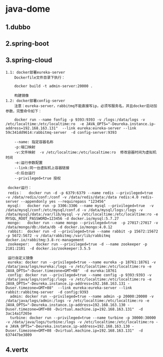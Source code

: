 # java-dome
  ## 1.dubbo
  ## 2.spring-boot
  ## 3.spring-cloud
    1.1: docker部署eureka-server
        Dockerfile文件目录下执行：
        
        docker build -t admin-server:20000 .
        
        构建镜像
    1.2: docker部署config-server
        注意：eureka-server，rabbitmq不能直接写ip，必须写服务名，并且docker启动加参数，完整命令如下：  
                
        docker run --name fonfig -p 9393:9393 -v /logs:/data/logs -v /etc/localtime:/etc/localtime:ro  -e JAVA_OPTS="-Deureka.instance.ip-address=192.168.163.131"  --link eureka:eureka-server --link 59c341dd9614:rabbitmq-server  -d config-server:9393
     
        --name: 指定容器名称
        -p:端口映射
        -v:文件映射  -v /etc/localtime:/etc/localtime:ro  修改容器时间为虚拟机时间
        -e:运行参数配置
        --link:同一台虚拟机上容器链接
        -d:后台运行
        --privileged=true 授权
        
     docker运行：
     redis：   docker run -d -p 6379:6379 --name redis --privileged=true  -v /data/redis/conf:/conf -v /data/redis/data:/data redis:4.0 redis-server --appendonly yes --requirepass "123456"
     mysql:   docker run -p 3306:3306 --name mysql --privileged=true  -v /data/mysql/conf:/etc/mysql/conf.d -v /data/mysql/logs:/logs -v /data/mysql/data:/var/lib/mysql -v /etc/localtime:/etc/localtime:ro -e MYSQL_ROOT_PASSWORD=123456 -d docker.io/mysql:5.7.27
     mongo:   docker run --name mongo --privileged=true  -p 27017:27017 -v /data/mongo/db:/data/db -d docker.io/mongo:4.0.12
     rabbit:  docker run -d --privileged=true --name rabbit -p 15672:15672 -p 5672:5672 -v /data/rabbitmq:/var/lib/rabbitmq docker.io/rabbitmq:3.8-rc-management
     zookeeper:   docker run --privileged=true -d --name zookeeper -p 2181:2181  -d docker.io/zookeeper:3.5.5 
     
     运行自定义镜像
     eureka: docker run --privileged=true --name eureka -p 18761:18761 -v /data/java/logs/eureka:/logs -v /etc/localtime:/etc/localtime:ro -e JAVA_OPTS="-Duser.timezone=GMT+08"  -d eureka:18761
     config: docker run --privileged=true --name config -p 9393:9393 -v /data/java/logs/config:/logs -v /etc/localtime:/etc/localtime:ro -e JAVA_OPTS="-Deureka.instance.ip-address=192.168.163.131 -Duser.timezone=GMT+08"  --link eureka:eureka-server --link rabbit:rabbitmq-server  -d config:9393
      admin: docker run --privileged=true --name admin -p 20000:20000 -v /data/java/logs/admin:/logs -v /etc/localtime:/etc/localtime:ro -e JAVA_OPTS="-Deureka.instance.ip-address=192.168.163.130 -Duser.timezone=GMT+08 -Dvirtual.machine.ip=192.168.163.131"  -d 3ac14a1f265e
      turbine: docker run --privileged=true --name turbine -p 30000:30000 -v /data/java/logs/turbine:/logs -v /etc/localtime:/etc/localtime:ro -e JAVA_OPTS="-Deureka.instance.ip-address=192.168.163.130 -Duser.timezone=GMT+08 -Dvirtual.machine.ip=192.168.163.131"  -d 637447be3809

  ## 4.vertx